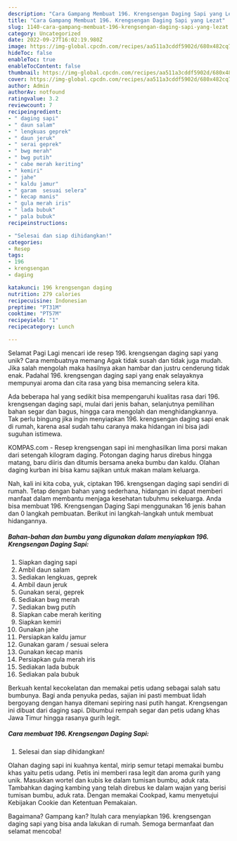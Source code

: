 ```yaml
---
description: "Cara Gampang Membuat 196. Krengsengan Daging Sapi yang Lezat"
title: "Cara Gampang Membuat 196. Krengsengan Daging Sapi yang Lezat"
slug: 1140-cara-gampang-membuat-196-krengsengan-daging-sapi-yang-lezat
category: Uncategorized
date: 2022-09-27T16:02:19.980Z
image: https://img-global.cpcdn.com/recipes/aa511a3cddf5902d/680x482cq70/196-krengsengan-daging-sapi-foto-resep-utama.jpg
hideToc: false
enableToc: true
enableTocContent: false
thumbnail: https://img-global.cpcdn.com/recipes/aa511a3cddf5902d/680x482cq70/196-krengsengan-daging-sapi-foto-resep-utama.jpg
cover: https://img-global.cpcdn.com/recipes/aa511a3cddf5902d/680x482cq70/196-krengsengan-daging-sapi-foto-resep-utama.jpg
author: Admin
authorAv: notfound
ratingvalue: 3.2
reviewcount: 7
recipeingredient:
- " daging sapi"
- " daun salam"
- " lengkuas geprek"
- " daun jeruk"
- " serai geprek"
- " bwg merah"
- " bwg putih"
- " cabe merah keriting"
- " kemiri"
- " jahe"
- " kaldu jamur"
- " garam  sesuai selera"
- " kecap manis"
- " gula merah iris"
- " lada bubuk"
- " pala bubuk"
recipeinstructions:

- "Selesai dan siap dihidangkan!"
categories:
- Resep
tags:
- 196
- krengsengan
- daging

katakunci: 196 krengsengan daging 
nutrition: 279 calories
recipecuisine: Indonesian
preptime: "PT31M"
cooktime: "PT57M"
recipeyield: "1"
recipecategory: Lunch

---
```



Selamat Pagi Lagi mencari ide resep 196. krengsengan daging sapi yang unik? Cara membuatnya memang Agak tidak susah dan tidak juga mudah. Jika salah mengolah maka hasilnya akan hambar dan justru cenderung tidak enak. Padahal 196. krengsengan daging sapi yang enak selayaknya mempunyai aroma dan cita rasa yang bisa memancing selera kita.


Ada beberapa hal yang sedikit bisa mempengaruhi kualitas rasa dari 196. krengsengan daging sapi, mulai dari jenis bahan, selanjutnya pemilihan bahan segar dan bagus, hingga cara mengolah dan menghidangkannya. Tak perlu bingung jika ingin menyiapkan 196. krengsengan daging sapi enak di rumah, karena asal sudah tahu caranya maka hidangan ini bisa jadi suguhan istimewa.

KOMPAS.com - Resep krengsengan sapi ini menghasilkan lima porsi makan dari setengah kilogram daging. Potongan daging harus direbus hingga matang, baru diiris dan ditumis bersama aneka bumbu dan kaldu. Olahan daging kurban ini bisa kamu sajikan untuk makan malam keluarga.


Nah, kali ini kita coba, yuk, ciptakan 196. krengsengan daging sapi sendiri di rumah. Tetap dengan bahan yang sederhana, hidangan ini dapat memberi manfaat dalam membantu menjaga kesehatan tubuhmu sekeluarga. Anda bisa membuat 196. Krengsengan Daging Sapi menggunakan 16 jenis bahan dan 0 langkah pembuatan. Berikut ini langkah-langkah untuk membuat hidangannya.

<!--inarticleads1-->

##### Bahan-bahan dan bumbu yang digunakan dalam menyiapkan 196. Krengsengan Daging Sapi:

1. Siapkan  daging sapi
1. Ambil  daun salam
1. Sediakan  lengkuas, geprek
1. Ambil  daun jeruk
1. Gunakan  serai, geprek
1. Sediakan  bwg merah
1. Sediakan  bwg putih
1. Siapkan  cabe merah keriting
1. Siapkan  kemiri
1. Gunakan  jahe
1. Persiapkan  kaldu jamur
1. Gunakan  garam / sesuai selera
1. Gunakan  kecap manis
1. Persiapkan  gula merah iris
1. Sediakan  lada bubuk
1. Sediakan  pala bubuk


Berkuah kental kecokelatan dan memakai petis udang sebagai salah satu bumbunya. Bagi anda penyuka pedas, sajian ini pasti membuat lidah bergoyang dengan hanya ditemani sepiring nasi putih hangat. Krengsengan ini dibuat dari daging sapi. Dibumbui rempah segar dan petis udang khas Jawa Timur hingga rasanya gurih legit. 

<!--inarticleads2-->

##### Cara membuat 196. Krengsengan Daging Sapi:


1. Selesai dan siap dihidangkan!

Olahan daging sapi ini kuahnya kental, mirip semur tetapi memakai bumbu khas yaitu petis udang. Petis ini memberi rasa legit dan aroma gurih yang unik. Masukkan wortel dan kubis ke dalam tumisan bumbu, aduk rata. Tambahkan daging kambing yang telah direbus ke dalam wajan yang berisi tumisan bumbu, aduk rata. Dengan memakai Cookpad, kamu menyetujui Kebijakan Cookie dan Ketentuan Pemakaian. 

Bagaimana? Gampang kan? Itulah cara menyiapkan 196. krengsengan daging sapi yang bisa anda lakukan di rumah. Semoga bermanfaat dan selamat mencoba!
